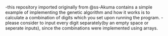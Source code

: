 -this repository imported originally from @ss-Akuma contains a simple example of implementing the genetic algorithm and how it works is to calculate a combination of digits which you set upon running the program.
-please consider to input every digit separately(by an empty space or seperate inputs), since the combinations were implemented using arrays.
